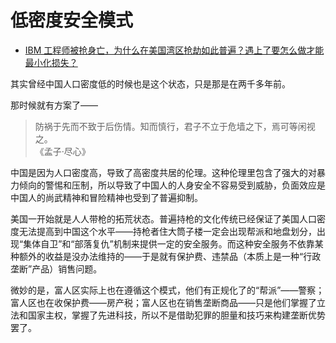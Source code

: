 # 低密度安全模式

- [IBM 工程师被抢身亡，为什么在美国湾区抢劫如此普遍？遇上了要怎么做才能最小化损失？](https://www.zhihu.com/question/364937204/answer/964442020)


其实曾经中国人口密度低的时候也是这个状态，只是那是在两千多年前。

那时候就有方案了——

> 防祸于先而不致于后伤情。知而慎行，君子不立于危墙之下，焉可等闲视之。  
> 《孟子·尽心》

中国是因为人口密度高，导致了高密度共居的伦理。这种伦理里包含了强大的对暴力倾向的警惕和压制，所以导致了中国人的人身安全不容易受到威胁，负面效应是中国人的尚武精神和冒险精神也受到了普遍抑制。

美国一开始就是人人带枪的拓荒状态。普遍持枪的文化传统已经保证了美国人口密度无法提高到中国这个水平——持枪者住大筒子楼一定会出现帮派和地盘划分，出现“集体自卫”和“部落复仇”机制来提供一定的安全服务。而这种安全服务不依靠某种额外的收益是没办法维持的——于是就有保护费、违禁品（本质上是一种“行政垄断”产品）销售问题。

微妙的是，富人区实际上也在遵循这个模式，他们有正规化了的“帮派”——警察；富人区也在收保护费——房产税；富人区也在销售垄断商品——只是他们掌握了立法和国家主权，掌握了先进科技，所以不是借助犯罪的胆量和技巧来构建垄断优势罢了。

 